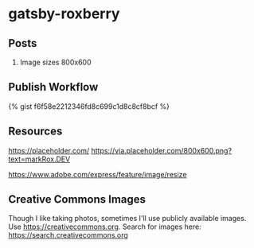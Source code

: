 # gatsby-roxberry

## Posts

1. Image sizes 800x600

## Publish Workflow

<script src="https://gist.github.com/roxberry/f6f58e2212346fd8c699c1d8c8cf8bcf.js"></script>

{% gist f6f58e2212346fd8c699c1d8c8cf8bcf %}

## Resources

https://placeholder.com/
https://via.placeholder.com/800x600.png?text=markRox.DEV

https://www.adobe.com/express/feature/image/resize

## Creative Commons Images

Though I like taking photos, sometimes I'll use publicly available images.  Use https://creativecommons.org.  Search for images here: https://search.creativecommons.org
